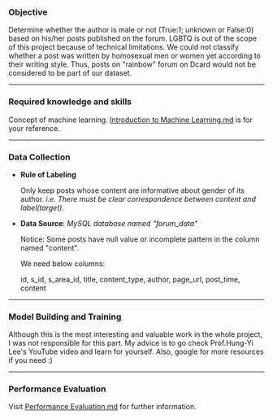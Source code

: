 ### Objective

Determine whether the author is male or not (True:1; unknown or False:0) based on his/her posts published on the forum.
LGBTQ is out of the scope of this project because of technical limitations. 
We could not classify whether a post was written by homosexual men or women yet according to their writing style. 
Thus, posts on "rainbow" forum on Dcard would not be considered to be part of our dataset.

- - -
### Required knowledge and skills

Concept of machine learning. [Introduction to Machine Learning.md](Introduction%20to%20Machine%20Learning.md) is for your reference.

- - -
### Data Collection 

- **Rule of Labeling**

    Only keep posts whose content are informative about gender of its author. *i.e. There must be clear correspondence between content and label(target).*


- **Data Source**: *MySQL database named "forum_data"* <p>Notice: Some posts have null value or incomplete pattern in the column named "content". <p> We need below columns:

    
    id, s_id, s_area_id, title, content_type, author, page_url, post_time, content
    
    
- - -
### Model Building and Training
Although this is the most interesting and valuable work in the whole project, I was not responsible for this part. My advice is to
go check Prof.Hung-Yi Lee's YouTube video and learn for yourself. Also, google for more resources if you need :) 
- - -
### Performance Evaluation
Visit [Performance Evaluation.md](Performance%20Evaluation.md) for further information.

    

